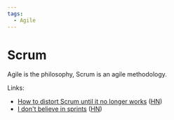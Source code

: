 ```yaml
---
tags:
  - Agile
---
```


# Scrum

Agile is the philosophy, Scrum is an agile methodology.

Links:

- [How to distort Scrum until it no longer works](https://lucasfcosta.com/2022/10/04/distorting-scrum.html)
  ([HN](https://news.ycombinator.com/item?id=33123807))
- [I don't believe in sprints](https://www.robinrendle.com/notes/i-don%E2%80%99t-believe-in-sprints/)
  ([HN](https://news.ycombinator.com/item?id=33093941))
